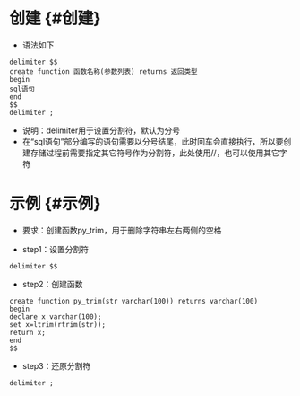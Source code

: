 # 创建 {#创建}

* 语法如下

```
delimiter $$
create function 函数名称(参数列表) returns 返回类型
begin
sql语句
end
$$
delimiter ;

```

* 说明：delimiter用于设置分割符，默认为分号
* 在“sql语句”部分编写的语句需要以分号结尾，此时回车会直接执行，所以要创建存储过程前需要指定其它符号作为分割符，此处使用//，也可以使用其它字符

# 示例 {#示例}

* 要求：创建函数py\_trim，用于删除字符串左右两侧的空格

* step1：设置分割符

```
delimiter $$

```

* step2：创建函数

```
create function py_trim(str varchar(100)) returns varchar(100)
begin
declare x varchar(100);
set x=ltrim(rtrim(str));
return x;
end
$$

```

* step3：还原分割符

```
delimiter ;
```



